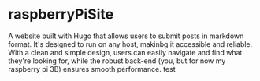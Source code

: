 # raspberryPiSite

A website built with Hugo that allows users to submit posts in markdown format. It's designed to run on any host, makinbg it accessible and reliable. With a clean and simple design, users can easily navigate and find what they're looking for, while the robust back-end (you, but for now my raspberry pi 3B) ensures smooth performance.
test
